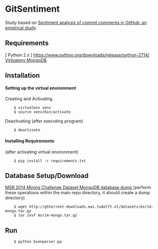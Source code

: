 # GitSentiment

Study based on [ Sentiment analysis of commit comments in GitHub: an empirical study ](https://dl.acm.org/citation.cfm?id=2597118)

## Requirements
[ Python 2.x ] https://www.python.org/downloads/release/python-2714/
[ Virtualenv ](https://virtualenv.pypa.io/en/stable/installation/)
[ MongoDB ](https://pypi.org/project/pymongo/)

## Installation
#### Setting up the virtual environment
Creating and Activating
```
    $ virtualenv venv
    $ source venv/bin/activate
```
Deactivating (after executing program)
```
    $ deactivate
```
#### Installing Requirements
(after activating virtual environment)
```
    $ pip install -r requirements.txt
```

## Database Setup/Download
[ MSR 2014 Mining Challenge Dataset ](http://ghtorrent.org/msr14.html)
[ MongoDB database dump ](http://ghtorrent-downloads.ewi.tudelft.nl/datasets/msr14-mysql.gz)
(perform these operations within the main repo directory, it should create a dump directory)
```
    $ wget http://ghtorrent-downloads.ewi.tudelft.nl/datasets/msr14-mongo.tar.gz
    $ tar zxvf msr14-mongo.tar.gz
```

## Run
```
    $ python bsonparser.py
```
